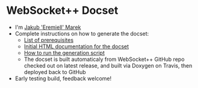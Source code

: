 WebSocket++ Docset
=======================

* I'm [Jakub 'Eremiell' Marek](https://twitter.com/Eremiell)
* Complete instructions on how to generate the docset:
  * [List of prerequisites](https://github.com/Eremiell/doxydash/blob/WebSocket++/Brewfile)
  * [Initial HTML documentation for the docset](https://github.com/zaphoyd/websocketpp/tree/0.8.1)
  * [How to run the generation script](https://github.com/Eremiell/doxydash/blob/WebSocket++/.travis.yml)
  * The docset is built automaticaly from WebSocket++ GitHub repo checked out on latest release, and built via Doxygen on Travis, then deployed back to GitHub
* Early testing build, feedback welcome!